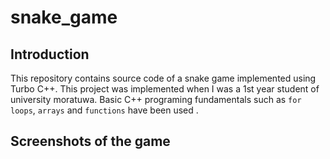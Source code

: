 # snake_game

## Introduction

This repository contains source code of a snake game implemented using Turbo C++. This project was implemented when I was a 1st year 
student of university moratuwa. Basic C++ programing fundamentals such as ``` for loops ```, ``` arrays ``` and 
```functions``` have been used .

## Screenshots of the game


